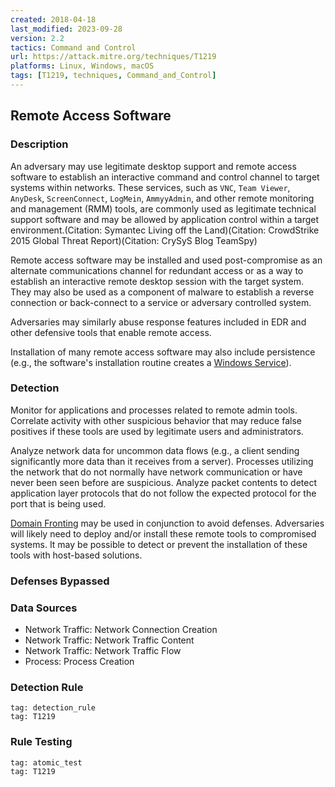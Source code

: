 ```yaml
---
created: 2018-04-18
last_modified: 2023-09-28
version: 2.2
tactics: Command and Control
url: https://attack.mitre.org/techniques/T1219
platforms: Linux, Windows, macOS
tags: [T1219, techniques, Command_and_Control]
---
```


## Remote Access Software

### Description

An adversary may use legitimate desktop support and remote access software to establish an interactive command and control channel to target systems within networks. These services, such as `VNC`, `Team Viewer`, `AnyDesk`, `ScreenConnect`, `LogMein`, `AmmyyAdmin`, and other remote monitoring and management (RMM) tools, are commonly used as legitimate technical support software and may be allowed by application control within a target environment.(Citation: Symantec Living off the Land)(Citation: CrowdStrike 2015 Global Threat Report)(Citation: CrySyS Blog TeamSpy)

Remote access software may be installed and used post-compromise as an alternate communications channel for redundant access or as a way to establish an interactive remote desktop session with the target system. They may also be used as a component of malware to establish a reverse connection or back-connect to a service or adversary controlled system.
 
Adversaries may similarly abuse response features included in EDR and other defensive tools that enable remote access.

Installation of many remote access software may also include persistence (e.g., the software's installation routine creates a [Windows Service](https://attack.mitre.org/techniques/T1543/003)).

### Detection

Monitor for applications and processes related to remote admin tools. Correlate activity with other suspicious behavior that may reduce false positives if these tools are used by legitimate users and administrators.

Analyze network data for uncommon data flows (e.g., a client sending significantly more data than it receives from a server). Processes utilizing the network that do not normally have network communication or have never been seen before are suspicious. Analyze packet contents to detect application layer protocols that do not follow the expected protocol for the port that is being used.

[Domain Fronting](https://attack.mitre.org/techniques/T1090/004) may be used in conjunction to avoid defenses. Adversaries will likely need to deploy and/or install these remote tools to compromised systems. It may be possible to detect or prevent the installation of these tools with host-based solutions.

### Defenses Bypassed



### Data Sources

  - Network Traffic: Network Connection Creation
  -  Network Traffic: Network Traffic Content
  -  Network Traffic: Network Traffic Flow
  -  Process: Process Creation
### Detection Rule

```query
tag: detection_rule
tag: T1219
```

### Rule Testing

```query
tag: atomic_test
tag: T1219
```
